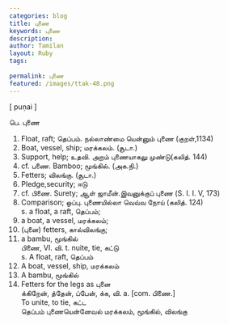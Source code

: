 ```yaml
---
categories: blog
title: புணை
keywords: புணை
description: 
author: Tamilan
layout: Ruby
tags: 
 
permalink: புணை
featured: /images/ttak-48.png
---
```

  
[ puṇai ]  
  
பெ. புணை  
1. Float, raft; தெப்பம். நல்லாண்மை யென்னும் புணை (குறள்,1134)  
2. Boat, vessel, ship; மரக்கலம். (சூடா.)  
3. Support, help; உதவி. அறம் புணையாகலு முண்டு(கலித். 144)  
4. cf. பணை. Bamboo; மூங்கில். (அக.நி.)  
5. Fetters; விலங்கு. (சூடா.)  
6. Pledge,security; ஈடு  
7. cf. பிணை. Surety; ஆள் ஜாமீன்.இவனுக்குப் புணை (S. I. I. V, 173)  
8. Comparison; ஒப்பு. புணையில்லா வெவ்வ நோய் (கலித். 124)  
s. a float, a raft, தெப்பம்;  
2. a boat, a vessel, மரக்கலம்;  
3. (புனை) fetters, கால்விலங்கு;  
4. a bambu, மூங்கில்  
பிணை, VI. வி. t. nuite, tie, கட்டு  
s. A float, raft, தெப்பம்  
2. A boat, vessel, ship, மரக்கலம்  
3. A bambu, மூங்கில்  
4. Fetters for the legs as புனை  
க்கிறேன், த்தேன், ப்பேன், க்க, வி. a. [com. பிணை.]  
To unite, to tie, கட்ட  
தெப்பம் புணையென்னேவல் மரக்கலம், மூங்கில், விலங்கு